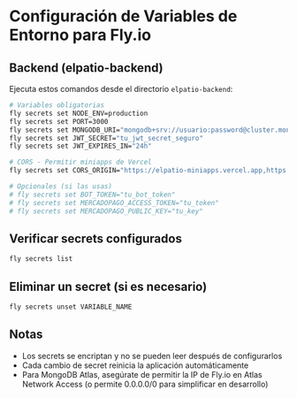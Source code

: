 # Configuración de Variables de Entorno para Fly.io

## Backend (elpatio-backend)

Ejecuta estos comandos desde el directorio `elpatio-backend`:

```bash
# Variables obligatorias
fly secrets set NODE_ENV=production
fly secrets set PORT=3000
fly secrets set MONGODB_URI="mongodb+srv://usuario:password@cluster.mongodb.net/elpatio"
fly secrets set JWT_SECRET="tu_jwt_secret_seguro"
fly secrets set JWT_EXPIRES_IN="24h"

# CORS - Permitir miniapps de Vercel
fly secrets set CORS_ORIGIN="https://elpatio-miniapps.vercel.app,https://tu-dominio.vercel.app"

# Opcionales (si las usas)
# fly secrets set BOT_TOKEN="tu_bot_token"
# fly secrets set MERCADOPAGO_ACCESS_TOKEN="tu_token"
# fly secrets set MERCADOPAGO_PUBLIC_KEY="tu_key"
```

## Verificar secrets configurados

```bash
fly secrets list
```

## Eliminar un secret (si es necesario)

```bash
fly secrets unset VARIABLE_NAME
```

## Notas

- Los secrets se encriptan y no se pueden leer después de configurarlos
- Cada cambio de secret reinicia la aplicación automáticamente
- Para MongoDB Atlas, asegúrate de permitir la IP de Fly.io en Atlas Network Access
  (o permite 0.0.0.0/0 para simplificar en desarrollo)
